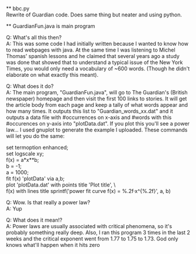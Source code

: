 **  bbc.py  
Rewrite of Guardian code. Does same thing but neater and using python.  
  
  
  

**  GuardianFun.java is main program

Q: What's all this then?  
A: This was some code I had initially written because I wanted to know how to read webpages with java. At the same time I was listening to Michel Thomas' spanish lessons and he claimed that several years ago a study was done that showed that to understand a typical issue of the New York Times, you would only need a vocabulary of ~600 words. (Though he didn't elaborate on what exactly this meant).


Q: What does it do?  
A: The main program, "GuardianFun.java", will go to The Guardian's (British newspaper) homepage and then visit the first 100 links to stories. It will get the article body from each page and keep a tally of what words appear and how many times. It outputs this list to "Guardian_words_xx.dat" and it outputs a data file with #occurrences on x-axis and #words with this #occurences on y-axis into "plotData.dat".
If you plot this you'll see a power law... I used gnuplot to generate the example I uploaded. These commands will let you do the same:

set termoption enhanced;  
set logscale xy;  
f(x) = a*x**b;  
b = -1;  
a = 1000;  
fit f(x) 'plotData' via a,b;  
plot 'plotData.dat' with points title 'Plot title', \  
     f(x) with lines title sprintf('power fit curve f(x) = %.2f·x^{%.2f}', a, b)
     
     

Q: Wow. Is that really a power law?  
A: Yup


Q: What does it mean!?  
A: Power laws are usually associated with critical phenomena, so it's probably something really deep. Also, I ran this program 3 times in the last 2 weeks and the critical exponent went from 1.77 to 1.75 to 1.73. God only knows what'll happen when it hits zero


